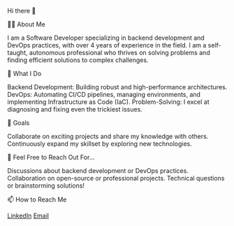 Hi there 👋

🧑‍💻 About Me

I am a Software Developer specializing in backend development and DevOps practices, with over 4 years of experience in the field.
I am a self-taught, autonomous professional who thrives on solving problems and finding efficient solutions to complex challenges.

🌟 What I Do

Backend Development: Building robust and high-performance architectures.
DevOps: Automating CI/CD pipelines, managing environments, and implementing Infrastructure as Code (IaC).
Problem-Solving: I excel at diagnosing and fixing even the trickiest issues.

🚀 Goals

Collaborate on exciting projects and share my knowledge with others.
Continuously expand my skillset by exploring new technologies.

💬 Feel Free to Reach Out For...

Discussions about backend development or DevOps practices.
Collaboration on open-source or professional projects.
Technical questions or brainstorming solutions!

📫 How to Reach Me

[LinkedIn](https://www.linkedin.com/in/amin-bentani-38a049207/)
[Email](bentani.amin2000@gmail.com)
